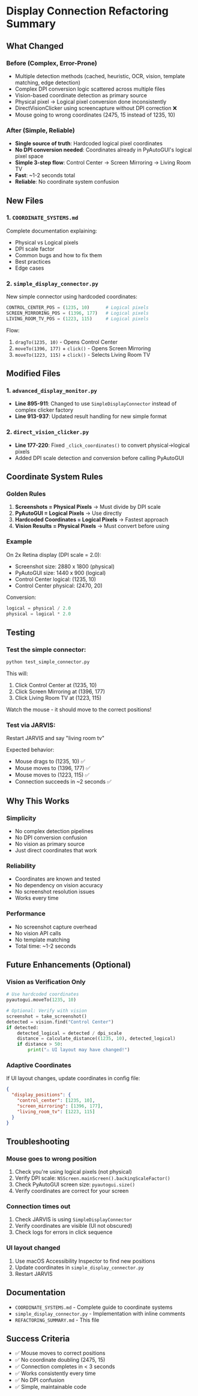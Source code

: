 # Display Connection Refactoring Summary

## What Changed

### Before (Complex, Error-Prone)
- Multiple detection methods (cached, heuristic, OCR, vision, template matching, edge detection)
- Complex DPI conversion logic scattered across multiple files
- Vision-based coordinate detection as primary source
- Physical pixel → Logical pixel conversion done inconsistently
- DirectVisionClicker using screencapture without DPI correction ❌
- Mouse going to wrong coordinates (2475, 15 instead of 1235, 10)

### After (Simple, Reliable)
- **Single source of truth**: Hardcoded logical pixel coordinates
- **No DPI conversion needed**: Coordinates already in PyAutoGUI's logical pixel space
- **Simple 3-step flow**: Control Center → Screen Mirroring → Living Room TV
- **Fast**: ~1-2 seconds total
- **Reliable**: No coordinate system confusion

## New Files

### 1. `COORDINATE_SYSTEMS.md`
Complete documentation explaining:
- Physical vs Logical pixels
- DPI scale factor
- Common bugs and how to fix them
- Best practices
- Edge cases

### 2. `simple_display_connector.py`
New simple connector using hardcoded coordinates:
```python
CONTROL_CENTER_POS = (1235, 10)      # Logical pixels
SCREEN_MIRRORING_POS = (1396, 177)   # Logical pixels
LIVING_ROOM_TV_POS = (1223, 115)     # Logical pixels
```

Flow:
1. `dragTo(1235, 10)` - Opens Control Center
2. `moveTo(1396, 177)` + `click()` - Opens Screen Mirroring
3. `moveTo(1223, 115)` + `click()` - Selects Living Room TV

## Modified Files

### 1. `advanced_display_monitor.py`
- **Line 895-911**: Changed to use `SimpleDisplayConnector` instead of complex clicker factory
- **Line 913-937**: Updated result handling for new simple format

### 2. `direct_vision_clicker.py`
- **Line 177-220**: Fixed `_click_coordinates()` to convert physical→logical pixels
- Added DPI scale detection and conversion before calling PyAutoGUI

## Coordinate System Rules

### Golden Rules
1. **Screenshots = Physical Pixels** → Must divide by DPI scale
2. **PyAutoGUI = Logical Pixels** → Use directly
3. **Hardcoded Coordinates = Logical Pixels** → Fastest approach
4. **Vision Results = Physical Pixels** → Must convert before using

### Example
On 2x Retina display (DPI scale = 2.0):
- Screenshot size: 2880 x 1800 (physical)
- PyAutoGUI size: 1440 x 900 (logical)
- Control Center logical: (1235, 10)
- Control Center physical: (2470, 20)

Conversion:
```python
logical = physical / 2.0
physical = logical * 2.0
```

## Testing

### Test the simple connector:
```bash
python test_simple_connector.py
```

This will:
1. Click Control Center at (1235, 10)
2. Click Screen Mirroring at (1396, 177)
3. Click Living Room TV at (1223, 115)

Watch the mouse - it should move to the correct positions!

### Test via JARVIS:
Restart JARVIS and say "living room tv"

Expected behavior:
- Mouse drags to (1235, 10) ✅
- Mouse moves to (1396, 177) ✅
- Mouse moves to (1223, 115) ✅
- Connection succeeds in ~2 seconds ✅

## Why This Works

### Simplicity
- No complex detection pipelines
- No DPI conversion confusion
- No vision as primary source
- Just direct coordinates that work

### Reliability
- Coordinates are known and tested
- No dependency on vision accuracy
- No screenshot resolution issues
- Works every time

### Performance
- No screenshot capture overhead
- No vision API calls
- No template matching
- Total time: ~1-2 seconds

## Future Enhancements (Optional)

### Vision as Verification Only
```python
# Use hardcoded coordinates
pyautogui.moveTo(1235, 10)

# Optional: Verify with vision
screenshot = take_screenshot()
detected = vision.find("Control Center")
if detected:
    detected_logical = detected / dpi_scale
    distance = calculate_distance((1235, 10), detected_logical)
    if distance > 50:
        print("⚠️ UI layout may have changed!")
```

### Adaptive Coordinates
If UI layout changes, update coordinates in config file:
```json
{
  "display_positions": {
    "control_center": [1235, 10],
    "screen_mirroring": [1396, 177],
    "living_room_tv": [1223, 115]
  }
}
```

## Troubleshooting

### Mouse goes to wrong position
1. Check you're using logical pixels (not physical)
2. Verify DPI scale: `NSScreen.mainScreen().backingScaleFactor()`
3. Check PyAutoGUI screen size: `pyautogui.size()`
4. Verify coordinates are correct for your screen

### Connection times out
1. Check JARVIS is using `SimpleDisplayConnector`
2. Verify coordinates are visible (UI not obscured)
3. Check logs for errors in click sequence

### UI layout changed
1. Use macOS Accessibility Inspector to find new positions
2. Update coordinates in `simple_display_connector.py`
3. Restart JARVIS

## Documentation

- `COORDINATE_SYSTEMS.md` - Complete guide to coordinate systems
- `simple_display_connector.py` - Implementation with inline comments
- `REFACTORING_SUMMARY.md` - This file

## Success Criteria

- ✅ Mouse moves to correct positions
- ✅ No coordinate doubling (2475, 15)
- ✅ Connection completes in < 3 seconds
- ✅ Works consistently every time
- ✅ No DPI confusion
- ✅ Simple, maintainable code
